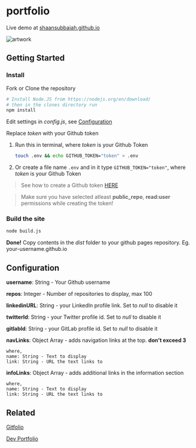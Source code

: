 # portfolio

Live demo at [shaansubbaiah.github.io](https://shaansubbaiah.github.io/)

![artwork](/artwork/portfolio-transparent.png)

## Getting Started

### Install

Fork or Clone the repository

```bash
# Install Node.JS from https://nodejs.org/en/download/
# then in the clones directory run
npm install
```

Edit settings in _config.js_, see [Configuration](#configuration)

Replace _token_ with your Github token
1. Run this in terminal, where _token_ is your Github Token
    ```bash
    touch .env && echo GITHUB_TOKEN="token" > .env
    ```
2. Or create a file name `.env` and in it type `GITHUB_TOKEN="token"`, where _token_ is your Github Token

> See how to create a Github token [HERE](https://docs.github.com/en/github/authenticating-to-github/creating-a-personal-access-token)

> Make sure you have selected atleast **public_repo**, **read:user** permissions while creating the token!

### Build the site

```bash
node build.js
```

**Done!** Copy contents in the _dist_ folder to your github pages repository.
Eg. your-username.github.io

## Configuration

**username**: String - Your Github username

**repos**: Integer - Number of repositories to display, max 100

**linkedinURL**: String - your LinkedIn profile link. Set to _null_ to disable it

**twitterId**: String - your Twitter profile id. Set to _null_ to disable it

**gitlabId**: String - your GitLab profile id. Set to _null_ to disable it

**navLinks**: Object Array - adds navigation links at the top. **don't exceed 3**
    
    where,
    name: String - Text to display
    link: String - URL the text links to

**infoLinks**: Object Array - adds additional links in the information section
    
    where,
    name: String - Text to display
    link: String - URL the text links to

## Related

[Gitfolio](https://github.com/imfunniee/gitfolio)

[Dev Portfolio](https://github.com/RyanFitzgerald/devportfolio)
